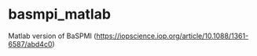 # basmpi_matlab
Matlab version of BaSPMI (https://iopscience.iop.org/article/10.1088/1361-6587/abd4c0)
